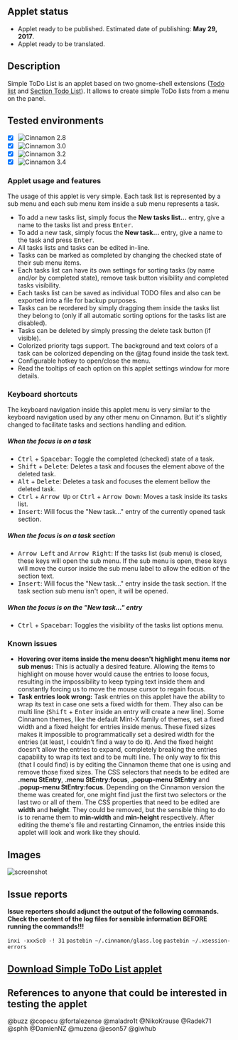 ## Applet status

- Applet ready to be published. Estimated date of publishing: **May 29, 2017**.
- Applet ready to be translated.

## Description

Simple ToDo List is an applet based on two gnome-shell extensions ([Todo list](https://github.com/bsaleil/todolist-gnome-shell-extension) and [Section Todo List](https://github.com/tomMoral/ToDoList)). It allows to create simple ToDo lists from a menu on the panel.

## Tested environments

* [x] ![Cinnamon 2.8](https://odyseus.github.io/CinnamonTools/lib/badges/cinn-2.8.svg)
* [x] ![Cinnamon 3.0](https://odyseus.github.io/CinnamonTools/lib/badges/cinn-3.0.svg)
* [x] ![Cinnamon 3.2](https://odyseus.github.io/CinnamonTools/lib/badges/cinn-3.2.svg)
* [x] ![Cinnamon 3.4](https://odyseus.github.io/CinnamonTools/lib/badges/cinn-3.4.svg)

### Applet usage and features

The usage of this applet is very simple. Each task list is represented by a sub menu and each sub menu item inside a sub menu represents a task.

- To add a new tasks list, simply focus the **New tasks list...** entry, give a name to the tasks list and press <kbd>Enter</kbd>.
- To add a new task, simply focus the **New task...** entry, give a name to the task and press <kbd>Enter</kbd>.
- All tasks lists and tasks can be edited in-line.
- Tasks can be marked as completed by changing the checked state of their sub menu items.
- Each tasks list can have its own settings for sorting tasks (by name and/or by completed state), remove task button visibility and completed tasks visibility.
- Each tasks list can be saved as individual TODO files and also can be exported into a file for backup purposes.
- Tasks can be reordered by simply dragging them inside the tasks list they belong to (only if all automatic sorting options for the tasks list are disabled).
- Tasks can be deleted by simply pressing the delete task button (if visible).
- Colorized priority tags support. The background and text colors of a task can be colorized depending on the @tag found inside the task text.
- Configurable hotkey to open/close the menu.
- Read the tooltips of each option on this applet settings window for more details.

### Keyboard shortcuts

The keyboard navigation inside this applet menu is very similar to the keyboard navigation used by any other menu on Cinnamon. But it's slightly changed to facilitate tasks and sections handling and edition.

##### When the focus is on a task

- <kbd>Ctrl</kbd> + <kbd>Spacebar</kbd>: Toggle the completed (checked) state of a task.
- <kbd>Shift</kbd> + <kbd>Delete</kbd>: Deletes a task and focuses the element above of the deleted task.
- <kbd>Alt</kbd> + <kbd>Delete</kbd>: Deletes a task and focuses the element bellow the deleted task.
- <kbd>Ctrl</kbd> + <kbd>Arrow Up</kbd> or <kbd>Ctrl</kbd> + <kbd>Arrow Down</kbd>: Moves a task inside its tasks list.
- <kbd>Insert</kbd>: Will focus the "New task..." entry of the currently opened task section.

##### When the focus is on a task section

- <kbd>Arrow Left</kbd> and <kbd>Arrow Right</kbd>: If the tasks list (sub menu) is closed, these keys will open the sub menu. If the sub menu is open, these keys will move the cursor inside the sub menu label to allow the edition of the section text.
- <kbd>Insert</kbd>: Will focus the "New task..." entry inside the task section. If the task section sub menu isn't open, it will be opened.

##### When the focus is on the "New task..." entry

- <kbd>Ctrl</kbd> + <kbd>Spacebar</kbd>: Toggles the visibility of the tasks list options menu.

### Known issues

- **Hovering over items inside the menu doesn't highlight menu items nor sub menus:** This is actually a desired feature. Allowing the items to highlight on mouse hover would cause the entries to loose focus, resulting in the impossibility to keep typing text inside them and constantly forcing us to move the mouse cursor to regain focus.
- **Task entries look wrong:** Task entries on this applet have the ability to wrap its text in case one sets a fixed width for them. They also can be multi line (<kbd>Shift</kbd> + <kbd>Enter</kbd> inside an entry will create a new line). Some Cinnamon themes, like the default Mint-X family of themes, set a fixed width and a fixed height for entries inside menus. These fixed sizes makes it impossible to programmatically set a desired width for the entries (at least, I couldn't find a way to do it). And the fixed height doesn't allow the entries to expand, completely breaking the entries capability to wrap its text and to be multi line. The only way to fix this (that I could find) is by editing the Cinnamon theme that one is using and remove those fixed sizes. The CSS selectors that needs to be edited are **.menu StEntry**, **.menu StEntry:focus**, **.popup-menu StEntry** and **.popup-menu StEntry:focus**. Depending on the Cinnamon version the theme was created for, one might find just the first two selectors or the last two or all of them. The CSS properties that need to be edited are **width** and **height**. They could be removed, but the sensible thing to do is to rename them to **min-width** and **min-height** respectively. After editing the theme's file and restarting Cinnamon, the entries inside this applet will look and work like they should.

## Images

![screenshot](https://cloud.githubusercontent.com/assets/3822556/25260927/90d078ba-2625-11e7-9ed5-6ada5a8fe5ae.png)

## Issue reports

**Issue reporters should adjunct the output of the following commands.**
**Check the content of the log files for sensible information BEFORE running the commands!!!**

`inxi -xxxSc0 -! 31`
`pastebin ~/.cinnamon/glass.log`
`pastebin ~/.xsession-errors`

## [Download Simple ToDo List applet](https://odyseus.github.io/CinnamonTools/pkg/0SimpleToDoList@odyseus.ong.tar.gz)

## References to anyone that could be interested in testing the applet

@buzz @copecu @fortalezense @maladro1t @NikoKrause @Radek71 @sphh @DamienNZ @muzena @eson57 @giwhub
